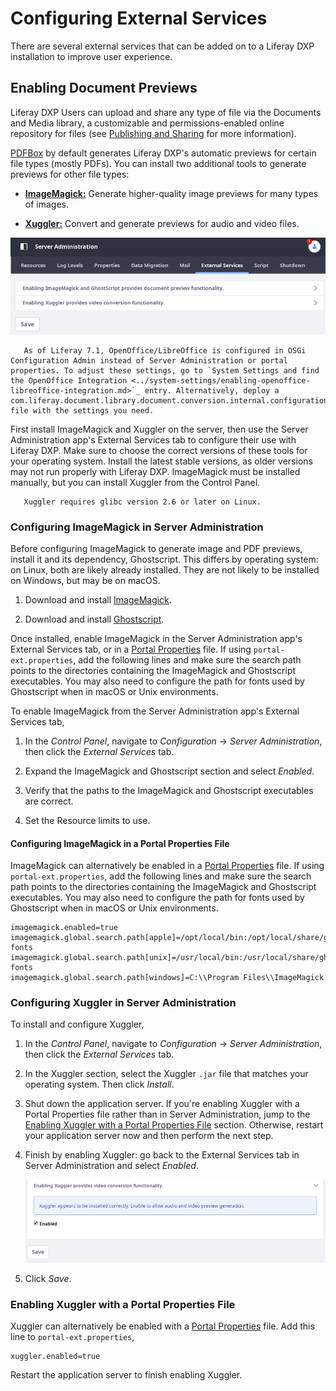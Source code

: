 # Configuring External Services

There are several external services that can be added on to a Liferay DXP installation to improve user experience.

## Enabling Document Previews

Liferay DXP Users can upload and share any type of file via the Documents and Media library, a customizable and permissions-enabled online repository for files (see [Publishing and Sharing](./../../content-authoring-and-management/documents-and-media/publishing-and-sharing/README.md) for more information).

[PDFBox](https://pdfbox.apache.org/) by default generates Liferay DXP's automatic previews for certain file types (mostly PDFs). You can install two additional tools to generate previews for other file types:

<!--
-   [**OpenOffice:**](https://www.openoffice.org/) or [**LibreOffice:**](https://www.libreoffice.org/)
    Convert and generate previews for many types of documents.
-->

-   [**ImageMagick:**](https://www.imagemagick.org/script/index.php) Generate higher-quality image previews for many types of images.

-   [**Xuggler:**](http://www.xuggle.com/xuggler/) Convert and generate previews for audio and video files.

![Enable ImageMagick, Ghostscript, and Xuggler from the External Services tab.](./configuring-external-services/images/01.png)

```note::
   As of Liferay 7.1, OpenOffice/LibreOffice is configured in OSGi Configuration Admin instead of Server Administration or portal properties. To adjust these settings, go to `System Settings and find the OpenOffice Integration <../system-settings/enabling-openoffice-libreoffice-integration.md>`_ entry. Alternatively, deploy a com.liferay.document.library.document.conversion.internal.configuration.OpenOfficeConfiguration.config file with the settings you need.
```

First install ImageMagick and Xuggler on the server, then use the Server Administration app's External Services tab to configure their use with Liferay DXP. Make sure to choose the correct versions of these tools for your operating system. Install the latest stable versions, as older versions may not run properly with Liferay DXP. ImageMagick must be installed manually, but you can install Xuggler from the Control Panel.

```tip:::
   Xuggler requires glibc version 2.6 or later on Linux.
```

### Configuring ImageMagick in Server Administration

Before configuring ImageMagick to generate image and PDF previews, install it and its dependency, Ghostscript. This differs by operating system: on Linux, both are likely already installed. They are not likely to be installed on Windows, but may be on macOS.

1. Download and install [ImageMagick](https://www.imagemagick.org/script/index.php).

1. Download and install [Ghostscript](https://www.ghostscript.com/).

Once installed, enable ImageMagick in the Server Administration app's External Services tab, or in a [Portal Properties](./../../installation-and-upgrades/reference/portal-properties.md) file. If using `portal-ext.properties`, add the following lines and make sure the search path points to the directories containing the ImageMagick and Ghostscript executables. You may also need to configure the path for fonts used by Ghostscript when in macOS or Unix environments.

To enable ImageMagick from the Server Administration app's External Services tab,

1. In the _Control Panel_, navigate to _Configuration_ &rarr; _Server Administration_, then click the _External Services_ tab.

1. Expand the ImageMagick and Ghostscript section and select _Enabled_.

1. Verify that the paths to the ImageMagick and Ghostscript executables are correct.

1. Set the Resource limits to use.

#### Configuring ImageMagick in a Portal Properties File

ImageMagick can alternatively be enabled in a [Portal Properties](./../../installation-and-upgrades/reference/portal-properties.md) file. If using `portal-ext.properties`, add the following lines and make sure the search path points to the directories containing the ImageMagick and Ghostscript executables. You may also need to configure the path for fonts used by Ghostscript when in macOS or Unix environments.

```properties
imagemagick.enabled=true
imagemagick.global.search.path[apple]=/opt/local/bin:/opt/local/share/ghostscript/fonts:/opt/local/share/fonts/urw-fonts
imagemagick.global.search.path[unix]=/usr/local/bin:/usr/local/share/ghostscript/fonts:/usr/local/share/fonts/urw-fonts
imagemagick.global.search.path[windows]=C:\\Program Files\\ImageMagick
```

### Configuring Xuggler in Server Administration

To install and configure Xuggler,

1. In the _Control Panel_, navigate to _Configuration_ &rarr; _Server Administration_, then click the _External Services_ tab.

1. In the Xuggler section, select the Xuggler `.jar` file that matches your operating system. Then click _Install_.

1. Shut down the application server. If you're enabling Xuggler with a Portal Properties file rather than in Server Administration, jump to the [Enabling Xuggler with a Portal Properties File](#enabling-xuggler-wtih-a-portal-properties-file) section. Otherwise, restart your application server now and then perform the next step.

1. Finish by enabling Xuggler: go back to the External Services tab in Server Administration and select _Enabled_.

    ![Once Xuggler is installed and Liferay DXP is restarted, the Enable check box appears.](./configuring-external-services/images/02.png)

1. Click _Save_.

### Enabling Xuggler with a Portal Properties File

Xuggler can alternatively be enabled with a [Portal Properties](./../../installation-and-upgrades/reference/portal-properties.md) file. Add this line to `portal-ext.properties`,

```properties
xuggler.enabled=true
```

Restart the application server to finish enabling Xuggler.
